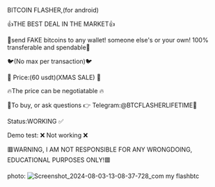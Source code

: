 BITCOIN FLASHER,(for android) 

👍THE BEST DEAL IN THE MARKET👍
 
👏send FAKE bitcoins to any wallet! someone else's or your own! 100% transferable and spendable👏

🐦(No max per transaction)🐦

🎄 Price:(60 usdt)(XMAS SALE) 🎄 

🔥The price can be negotiatable 🔥

💎To buy, or ask questions 👉 Telegram:@BTCFLASHERLIFETIME💎

Status:WORKING ✅ 

Demo test: ❌ Not working ❌ 

🟥WARNING, I AM NOT RESPONSIBLE FOR ANY WRONGDOING, EDUCATIONAL PURPOSES ONLY!🟥

photo:
![Screenshot_2024-08-03-13-08-37-728_com my flashbtc](https://github.com/user-attachments/assets/80df889b-337a-4b8e-8104-e65165edbac4)
